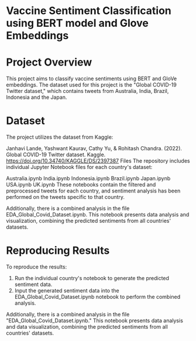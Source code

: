 # Vaccine Sentiment Classification using BERT model and Glove Embeddings 

# Project Overview
This project aims to classify vaccine sentiments using BERT and GloVe embeddings. The dataset used for this project is the "Global COVID-19 Twitter dataset," which contains tweets from Australia, India, Brazil, Indonesia and the Japan.

# Dataset
The project utilizes the dataset from Kaggle:

Janhavi Lande, Yashwant Kaurav, Cathy Yu, & Rohitash Chandra. (2022). Global COVID-19 Twitter dataset. Kaggle. https://doi.org/10.34740/KAGGLE/DS/2397387
Files
The repository includes individual Jupyter Notebook files for each country's dataset:

Australia.ipynb
India.ipynb
Indonesia.ipynb
Brazil.ipynb
Japan.ipynb
USA.ipynb
UK.ipynb
These notebooks contain the filtered and preprocessed tweets for each country, and sentiment analysis has been performed on the tweets specific to that country.

Additionally, there is a combined analysis in the file EDA_Global_Covid_Dataset.ipynb. This notebook presents data analysis and visualization, combining the predicted sentiments from all countries' datasets.

# Reproducing Results
To reproduce the results:

1. Run the individual country's notebook to generate the predicted sentiment data.
2. Input the generated sentiment data into the EDA_Global_Covid_Dataset.ipynb notebook to perform the combined analysis.



Additionally, there is a combined analysis in the file "EDA_Global_Covid_Dataset.ipynb." This notebook presents data analysis and data visualization, combining the predicted sentiments from all countries' datasets.

